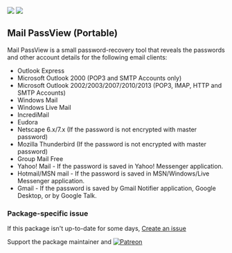 [![](https://img.shields.io/chocolatey/v/mailpv.portable?color=green&label=mailpv.portable)](https://chocolatey.org/packages/mailpv.portable) [![](https://img.shields.io/chocolatey/dt/mailpv.portable)](https://chocolatey.org/packages/mailpv.portable)

## Mail PassView (Portable)

Mail PassView is a small password-recovery tool that reveals the passwords and other account details for the following email clients:

*  Outlook Express
*  Microsoft Outlook 2000 (POP3 and SMTP Accounts only)
*  Microsoft Outlook 2002/2003/2007/2010/2013 (POP3, IMAP, HTTP and SMTP Accounts)
*  Windows Mail
*  Windows Live Mail
*  IncrediMail
*  Eudora
*  Netscape 6.x/7.x (If the password is not encrypted with master password)
*  Mozilla Thunderbird (If the password is not encrypted with master password)
*  Group Mail Free
*  Yahoo! Mail - If the password is saved in Yahoo! Messenger application.
*  Hotmail/MSN mail - If the password is saved in MSN/Windows/Live Messenger application.
*  Gmail - If the password is saved by Gmail Notifier application, Google Desktop, or by Google Talk.

### Package-specific issue
If this package isn't up-to-date for some days, [Create an issue](https://github.com/tunisiano187/Chocolatey-packages/issues/new/choose)

Support the package maintainer and [![Patreon](https://cdn.jsdelivr.net/gh/tunisiano187/Chocolatey-packages@d15c4e19c709e7148588d4523ffc6dd3cd3c7e5e/icons/patreon.png)](https://www.patreon.com/tunisiano)
